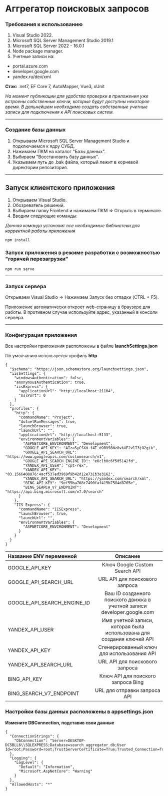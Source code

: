 # Аггрегатор поисковых запросов
### Требования к использованию
1. Visual Studio 2022.
2. Microsoft SQL Server Management Studio 2019.1
3. Microsoft SQL Server 2022 - 16.0.1
4. Node package manager.
5. Учетные записи на:
 * portal.azure.com 
 * developer.google.com 
 * yandex.ru/dev/xml

**Стэк:**
.net7, EF Core 7, AutoMapper, Vue3, xUnit

*На момент публикации для удобства проверки в приложения уже встроены собственные ключи, которые будут доступны некоторое время. В дальнейшем необходимо создать собственные учетные записи для подключения к API поисковых систем.*

____________

### Создание базы данных
1. Открываем Microsoft SQL Server Management Studio и подключаемся к ядру СУБД.
2. Нажимаем ПКМ на каталог "Базы данных".
3. Выбираем "Восстановить базу данных".
4. Указываем путь до .bak файла, который лежит в корневой директории репозитория.

____________

## Запуск клиентского приложения

1. Открываем Visual Studio.
2. Обозреватель решений.
3. Выбираем папку Frontend и нажимаем ПКМ => Открыть в терминале.
4. Вводим следующие команды:

*Данная команда установит все необходимые библиотеки для корректной работы приложения*
```
npm install 
```

### Запуск приложения в режиме разработки с возможностью "горячей перезагрузки"
```
npm run serve
```
____________

### Запуск сервера

Открываем Visual Studio => Нажимаем Запуск без отладки (CTRL + F5).


Приложение автоматически откроет web-страницу в браузере для работы. В противном случае используйте адрес, указанный в консоли сервера.

____________

### Конфигурация приложения
Все настройки приложения расположены в файле **launchSettings.json**

По умолчанию используется профиль **http**

```
{
  "$schema": "https://json.schemastore.org/launchsettings.json",
  "iisSettings": {
    "windowsAuthentication": false,
    "anonymousAuthentication": true,
    "iisExpress": {
      "applicationUrl": "http://localhost:21104",
      "sslPort": 0
    }
  },
  "profiles": {
    "http": {
      "commandName": "Project",
      "dotnetRunMessages": true,
      "launchBrowser": true,
      "launchUrl": "",
      "applicationUrl": "http://localhost:5133",
      "environmentVariables": {
        "ASPNETCORE_ENVIRONMENT": "Development",
        "GOOGLE_API_KEY": "AIzaSyCSXH-f4T_d9RV98Nz8vkXF2vlT3jO2gik",
        "GOOGLE_API_SEARCH_URL": "https://www.googleapis.com/customsearch/v1",
        "GOOGLE_API_SEARCH_ENGINE_ID": "e6c1b0c6f5d5142fd",
        "YANDEX_API_USER": "cpt-rex",
        "YANDEX_API_KEY": "03.1566488076:4acf537ed3969f9b42d12e731b3e3162",
        "YANDEX_API_SEARCH_URL": "https://yandex.com/search/xml",
        "BING_API_KEY": "9ef55ba708c7490faf415b7584d8765e",
        "BING_SEARCH_V7_ENDPOINT": "https://api.bing.microsoft.com/v7.0/search"
      }
    },
    "IIS Express": {
      "commandName": "IISExpress",
      "launchBrowser": true,
      "launchUrl": "",
      "environmentVariables": {
        "ASPNETCORE_ENVIRONMENT": "Development"
      }
    }
  }
}
```
Название ENV переменной        | Описание                                                                |
 :-----------------------------|:-----------------------------------------------------------------------:|
| GOOGLE_API_KEY               | Ключ Google Custom Search API                                           |
| GOOGLE_API_SEARCH_URL        | URL API для поискового запроса                                          |
| GOOGLE_API_SEARCH_ENGINE_ID  | Ваш ID созданного поиского движка в учетной записи developer.google.com |
| YANDEX_API_USER              | Имя учетной записи, которая была использована для создания ключей API   |
| YANDEX_API_KEY               | Сгенерированный ключ для использования API                              |
| YANDEX_API_SEARCH_URL        | URL API для поискового запроса                                          |
| BING_API_KEY                 | Ключ API для поиского запроса Bing                                      |
| BING_SEARCH_V7_ENDPOINT      | URL для отправки запроса API                                            |

### Настройки базы данных расположены в **appsettings.json**

**Измените DBConnection, подставив свои данные**


```
{
  "ConnectionStrings": {
    "DbConnection": "Server=DESKTOP-DC5BLL6\\SQLEXPRESS;Database=search_aggregator_db;User Id=root;Password=root;TrustServerCertificate=True;Trusted_Connection=True;"
  },
  "Logging": {
    "LogLevel": {
      "Default": "Information",
      "Microsoft.AspNetCore": "Warning"
    }
  },
  "AllowedHosts": "*"
}
```